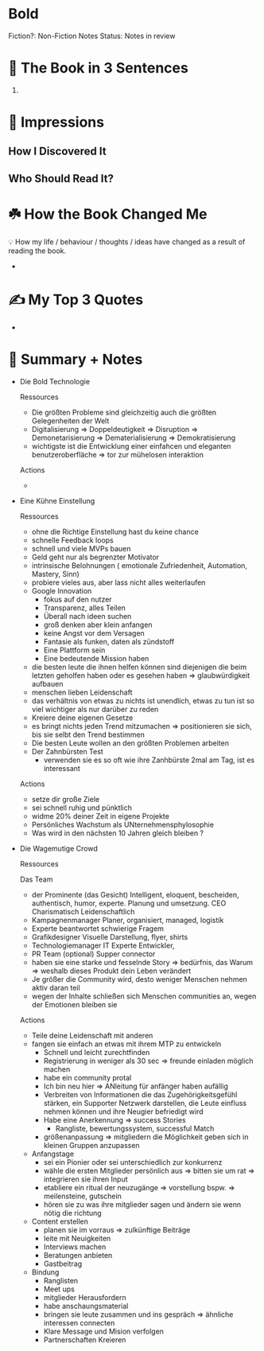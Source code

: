 # Bold

Fiction?: Non-Fiction
Notes Status: Notes in review

# 🚀 The Book in 3 Sentences

1. 

# 🎨 Impressions

## How I Discovered It

## Who Should Read It?

# ☘️ How the Book Changed Me

<aside>
💡 How my life / behaviour / thoughts / ideas have changed as a result of reading the book.

</aside>

- 

# ✍️ My Top 3 Quotes

- 

# 📒 Summary + Notes

- Die Bold Technologie
    
    Ressources
    
    - Die größten Probleme sind gleichzeitig auch die größten Gelegenheiten der Welt
    - Digitalisierung ⇒ Doppeldeutigkeit ⇒ Disruption ⇒ Demonetarisierung ⇒ Dematerialisierung ⇒ Demokratisierung
    - wichtigste ist die Entwicklung einer einfahcen und eleganten benutzeroberfläche ⇒ tor zur mühelosen interaktion
    
    Actions
    
    - 
- Eine Kühne Einstellung
    
    Ressources
    
    - ohne die Richtige Einstellung hast du keine chance
    - schnelle Feedback loops
    - schnell und viele MVPs bauen
    - Geld geht nur als begrenzter Motivator
    - intrinsische Belohnungen ( emotionale Zufriedenheit, Automation, Mastery, Sinn)
    - probiere vieles aus, aber lass nicht alles weiterlaufen
    - Google Innovation
        - fokus auf den nutzer
        - Transparenz, alles Teilen
        - Überall nach ideen suchen
        - groß denken aber klein anfangen
        - keine Angst vor dem Versagen
        - Fantasie als funken, daten als zündstoff
        - Eine Plattform sein
        - Eine bedeutende Mission haben
    - die besten leute die ihnen helfen können sind diejenigen die beim letzten geholfen haben oder es gesehen haben ⇒ glaubwürdigkeit aufbauen
    - menschen lieben Leidenschaft
    - das verhältnis von etwas zu nichts ist unendlich, etwas zu tun ist so viel wichtiger als nur darüber zu reden
    - Kreiere deine eigenen Gesetze
    - es bringt nichts jeden Trend mitzumachen ⇒ positionieren sie sich, bis sie selbt den Trend bestimmen
    - Die besten Leute wollen an den größten Problemen arbeiten
    - Der Zahnbürsten Test
        - verwenden sie es so oft wie ihre Zanhbürste 2mal am Tag, ist es interessant
    
    Actions 
    
    - setze dir große Ziele
    - sei schnell ruhig und pünktlich
    - widme 20% deiner Zeit in eigene Projekte
    - Persönliches Wachstum als UNternehmensphylosophie
    - Was wird in den nächsten 10 Jahren gleich bleiben ?
- Die Wagemutige Crowd
    
    Ressources
    
    Das Team
    
    - der Prominente (das Gesicht) Intelligent, eloquent, bescheiden, authentisch, humor, experte. Planung und umsetzung. CEO Charismatisch Leidenschaftlich
    - Kampagnenmanager Planer, organisiert, managed, logistik
    - Experte beantwortet schwierige Fragem
    - Grafikdesigner Visuelle Darstellung, flyer, shirts
    - Technologiemanager IT Experte Entwickler,
    - PR Team (optional) Supper connector
    - haben sie eine starke und fesselnde Story ⇒ bedürfnis, das Warum ⇒ weshalb dieses Produkt dein Leben verändert
    - Je größer die Community wird, desto weniger Menschen nehmen aktiv daran teil
    - wegen der Inhalte schließen sich Menschen communities an, wegen der Emotionen bleiben sie
    
    Actions
    
    - Teile deine Leidenschaft mit anderen
    - fangen sie einfach an etwas mit ihrem MTP zu entwickeln
        - Schnell und leicht zurechtfinden
        - Registrierung in weniger als 30 sec ⇒ freunde einladen möglich machen
        - habe ein community protal
        - Ich bin neu hier ⇒ ANleitung für anfänger haben aufällig
        - Verbreiten von Informationen die das Zugehörigkeitsgefühl stärken, ein Supporter Netzwerk darstellen,  die Leute einfluss nehmen können und ihre Neugier befriedigt wird
        - Habe eine Anerkennung ⇒ success Stories
            - Rangliste, bewertungssystem, successful Match
        - größenanpassung ⇒ mitgliedern die Möglichkeit geben sich in kleinen Gruppen anzupassen
    - Anfangstage
        - sei ein Pionier oder sei unterschiedlich zur konkurrenz
        - wähle die ersten Mitglieder persönlich aus ⇒ bitten sie um rat ⇒ integrieren sie ihren Input
        - etabliere ein ritual der neuzugänge ⇒ vorstellung bspw. ⇒ meilensteine, gutschein
        - hören sie zu was ihre mitglieder sagen und ändern sie wenn nötig die richtung
    - Content erstellen
        - planen sie im vorraus ⇒ zulkünftige Beiträge
        - leite mit Neuigkeiten
        - Interviews machen
        - Beratungen anbieten
        - Gastbeitrag
    - Bindung
        - Ranglisten
        - Meet ups
        - mitglieder Herausfordern
        - habe anschaungsmaterial
        - bringen sie leute zusammen und ins gespräch ⇒ ähnliche interessen connecten
        - Klare Message und Mision verfolgen
        - Partnerschaften Kreieren